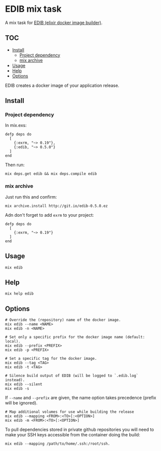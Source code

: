 # EDIB mix task

A mix task for [EDIB (elixir docker image builder)](https://github.com/edib-tool/elixir-docker-image-builder).

<!--
  TOC generaged with doctoc: `npm install -g doctoc`

    $ doctoc README.md --github --maxlevel 4 --title '## TOC'

-->
<!-- START doctoc generated TOC please keep comment here to allow auto update -->
<!-- DON'T EDIT THIS SECTION, INSTEAD RE-RUN doctoc TO UPDATE -->
## TOC

- [Install](#install)
  - [Project dependency](#project-dependency)
  - [mix archive](#mix-archive)
- [Usage](#usage)
- [Help](#help)
- [Options](#options)

<!-- END doctoc generated TOC please keep comment here to allow auto update -->
<!-- moduledoc: Mix.Tasks.Edib -->
EDIB creates a docker image of your application release.

## Install

### Project dependency

In mix.exs:

    defp deps do
      [
        {:exrm, "~> 0.19"},
        {:edib, "~> 0.5.0"}
      ]
    end

Then run:

    mix deps.get edib && mix deps.compile edib

### mix archive

Just run this and confirm:

    mix archive.install http://git.io/edib-0.5.0.ez

Adn don't forget to add `exrm` to your project:

    defp deps do
      [
        {:exrm, "~> 0.19"}
      ]
    end

## Usage

    mix edib

## Help

    mix help edib

## Options

    # Override the (repository) name of the docker image.
    mix edib --name <NAME>
    mix edib -n <NAME>

    # Set only a specific prefix for the docker image name (default: local).
    mix edib --prefix <PREFIX>
    mix edib -p <PREFIX>

    # Set a specific tag for the docker image.
    mix edib --tag <TAG>
    mix edib -t <TAG>

    # Silence build output of EDIB (will be logged to `.edib.log` instead).
    mix edib --silent
    mix edib -s

If `--name` and `--prefix` are given, the name option takes precedence
(prefix will be ignored).

    # Map additional volumes for use while building the release
    mix edib --mapping <FROM>:<TO>[:<OPTION>]
    mix edib -m <FROM>:<TO>[:<OPTION>]

To pull dependencies stored in private github repositories you will need to
make your SSH keys accessible from the container doing the build:

    mix edib --mapping /path/to/home/.ssh:/root/ssh.
<!-- endmoduledoc: Mix.Tasks.Edib -->
